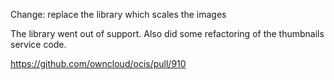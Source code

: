 Change: replace the library which scales the images

The library went out of support.
Also did some refactoring of the thumbnails service code.

https://github.com/owncloud/ocis/pull/910

